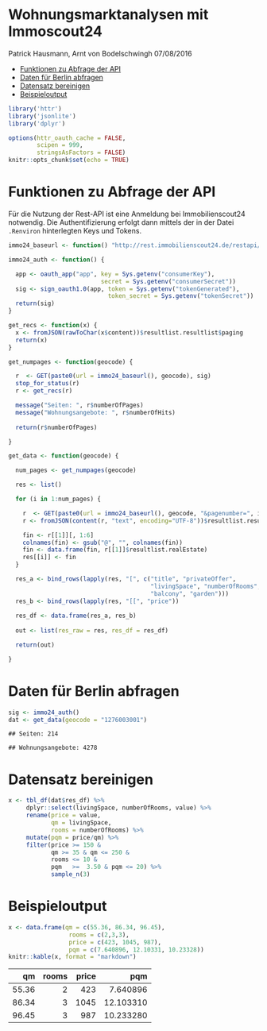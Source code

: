 Wohnungsmarktanalysen mit Immoscout24
================
Patrick Hausmann, Arnt von Bodelschwingh
07/08/2016

-   [Funktionen zu Abfrage der API](#funktionen-zu-abfrage-der-api)
-   [Daten für Berlin abfragen](#daten-fur-berlin-abfragen)
-   [Datensatz bereinigen](#datensatz-bereinigen)
-   [Beispieloutput](#beispieloutput)

``` r
library('httr')
library('jsonlite')
library('dplyr')

options(httr_oauth_cache = FALSE,
        scipen = 999,
        stringsAsFactors = FALSE)
knitr::opts_chunk$set(echo = TRUE)
```

Funktionen zu Abfrage der API
=============================

Für die Nutzung der Rest-API ist eine Anmeldung bei Immobilienscout24 notwendig. Die Authentifizierung erfolgt dann mittels der in der Datei `.Renviron` hinterlegten Keys und Tokens.

``` r
immo24_baseurl <- function() "http://rest.immobilienscout24.de/restapi/api/search/v1.0/search/region?realestatetype=apartmentrent&geocodes="

immo24_auth <- function() {

  app <- oauth_app("app", key = Sys.getenv("consumerKey"),
                          secret = Sys.getenv("consumerSecret"))
  sig <- sign_oauth1.0(app, token = Sys.getenv("tokenGenerated"),
                            token_secret = Sys.getenv("tokenSecret"))
  return(sig)
}

get_recs <- function(x) {
  x <- fromJSON(rawToChar(x$content))$resultlist.resultlist$paging
  return(x)
}

get_numpages <- function(geocode) {

  r  <- GET(paste0(url = immo24_baseurl(), geocode), sig)
  stop_for_status(r)
  r <- get_recs(r)

  message("Seiten: ", r$numberOfPages)
  message("Wohnungsangebote: ", r$numberOfHits)
  
  return(r$numberOfPages)

}

get_data <- function(geocode) {

  num_pages <- get_numpages(geocode)

  res <- list()

  for (i in 1:num_pages) {

    r  <- GET(paste0(url = immo24_baseurl(), geocode, "&pagenumber=", i), sig)
    r <- fromJSON(content(r, "text", encoding="UTF-8"))$resultlist.resultlist$resultlistEntries$resultlistEntry

    fin <- r[[1]][, 1:6]
    colnames(fin) <- gsub("@", "", colnames(fin))
    fin <- data.frame(fin, r[[1]]$resultlist.realEstate)
    res[[i]] <- fin
  }

  res_a <- bind_rows(lapply(res, "[", c("title", "privateOffer", 
                                        "livingSpace", "numberOfRooms", 
                                        "balcony", "garden")))
  res_b <- bind_rows(lapply(res, "[[", "price"))
  
  res_df <- data.frame(res_a, res_b)
  
  out <- list(res_raw = res, res_df = res_df)

  return(out)

}
```

Daten für Berlin abfragen
=========================

``` r
sig <- immo24_auth()
dat <- get_data(geocode = "1276003001")
```

    ## Seiten: 214

    ## Wohnungsangebote: 4278

Datensatz bereinigen
====================

``` r
x <- tbl_df(dat$res_df) %>%
     dplyr::select(livingSpace, numberOfRooms, value) %>%
     rename(price = value, 
            qm = livingSpace,
            rooms = numberOfRooms) %>%
     mutate(pqm = price/qm) %>%
     filter(price >= 150 & 
            qm >= 35 & qm <= 250 & 
            rooms <= 10 &
            pqm   >=  3.50 & pqm <= 20) %>%
            sample_n(3)
```

Beispieloutput
==============

``` r
x <- data.frame(qm = c(55.36, 86.34, 96.45), 
                 rooms = c(2,3,3), 
                 price = c(423, 1045, 987),
                 pqm = c(7.640896, 12.10331, 10.23328))
knitr::kable(x, format = "markdown")
```

|     qm|  rooms|  price|        pqm|
|------:|------:|------:|----------:|
|  55.36|      2|    423|   7.640896|
|  86.34|      3|   1045|  12.103310|
|  96.45|      3|    987|  10.233280|
